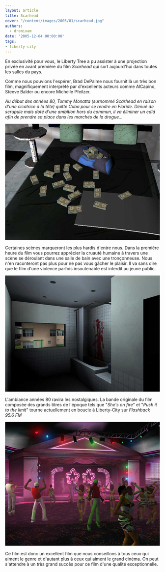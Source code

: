 ```yaml
---
layout: article
title: Scarhead
cover: "/content/images/2005/01/scarhead.jpg"
authors:
  - dremixam
date: '2005-12-04 00:00:00'
tags:
- liberty-city
---
```


En exclusivité pour vous, le Liberty Tree a pu assister à une projection privée en avant première du film _Scarhead_ qui sort aujourd'hui dans toutes les salles du pays.

Comme nous pouvions l'espérer, Brad DePalme nous fournit là un très bon film, magnifiquement interprété par d'excellents acteurs comme AlCapino, Steeve Balder ou encore Michelle Pfeilzer.

_Au début des années 80, Tommy Monatta (surnommé Scarhead en raison d'une cicatrice à la tête) quitte Cuba pour se rendre en Floride. Dénué de scrupule mais doté d'une ambition hors du commun, il va éliminer un caïd afin de prendre sa place dans les marchés de la drogue..._

![](/content/images/2005/01/scarhead3.jpg)

Certaines scènes marqueront les plus hardis d'entre nous. Dans la première heure du film vous pourrez apprécier la cruauté humaine à travers une scène se déroulant dans une salle de bain avec une tronçonneuse. Nous n'en raconteront pas plus pour ne pas vous gâcher le plaisir. Il va sans dire que le film d'une violence parfois insoutenable est interdit au jeune public.

![](/content/images/2005/01/scarhead4.jpg)

L'ambiance années 80 ravira les nostalgiques. La bande originale du film composée des grands titres de l'époque tels que "_She's on fire_" et "_Push it to the limit_" tourne actuellement en boucle à Liberty-City sur _Flashback 95.6 FM_

![](/content/images/2005/01/scarhead2.jpg)

Ce film est donc un excellent film que nous conseillons à tous ceux qui aiment le genre et d'autant plus à ceux qui aiment le grand cinéma. On peut s'attendre à un très grand succès pour ce film d'une qualité exceptionnelle.
